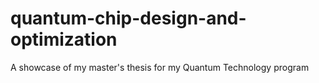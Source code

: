 # quantum-chip-design-and-optimization
A showcase of my master's thesis for my Quantum Technology program
